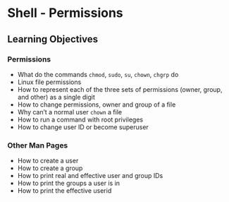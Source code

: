 # Shell - Permissions
## Learning Objectives

### Permissions

* What do the commands `chmod`, `sudo`, `su`, `chown`, `chgrp` do
* Linux file permissions
* How to represent each of the three sets of permissions (owner, group, and other) as a single digit
* How to change permissions, owner and group of a file
* Why can’t a normal user `chown` a file
* How to run a command with root privileges
* How to change user ID or become superuser  

### Other Man Pages

* How to create a user
* How to create a group
* How to print real and effective user and group IDs
* How to print the groups a user is in
* How to print the effective userid
